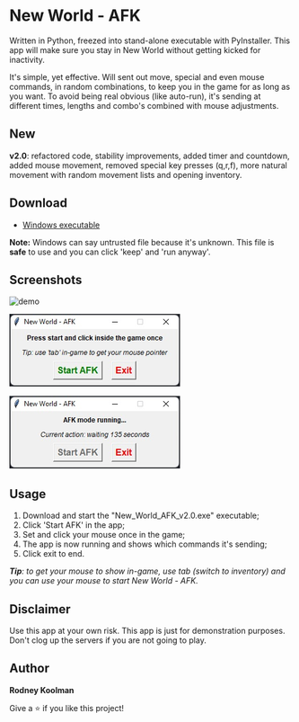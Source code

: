 # New World - AFK

Written in Python, freezed into stand-alone executable with PyInstaller. This app will make sure you stay in New World without getting kicked for inactivity.

It's simple, yet effective. Will sent out move, special and even mouse commands, in random combinations, to keep you in the game for as long as you want. To avoid being real obvious (like auto-run), it's sending at different times, lengths and combo's combined with mouse adjustments.

## New

**v2.0**: refactored code, stability improvements, added timer and countdown, added mouse movement, removed special key presses (q,r,f), more natural movement with random movement lists and opening inventory.

## Download

- [Windows executable](https://github.com/RodneyKoolman/NewWorld-AFK/releases/download/v2.0/New_World_AFK_v2.exe "Windows executable")

**Note:** Windows can say untrusted file because it's unknown. This file is **safe** to use and you can click 'keep' and 'run anyway'.

## Screenshots

![demo](/demo/demo3.gif)

![demo](/demo/demo1.jpg)

![demo](/demo/demo2.jpg)

## Usage

1. Download and start the "New_World_AFK_v2.0.exe" executable;
2. Click 'Start AFK' in the app;
3. Set and click your mouse once in the game;
4. The app is now running and shows which commands it's sending;
5. Click exit to end.

***Tip**: to get your mouse to show in-game, use tab (switch to inventory) and you can use your mouse to start New World - AFK.*

## Disclaimer

Use this app at your own risk. This app is just for demonstration purposes. Don't clog up the servers if you are not going to play.

## Author

**Rodney Koolman**

Give a ⭐️ if you like this project!
